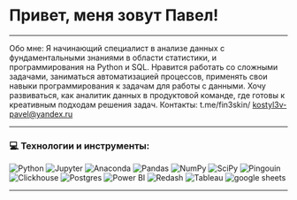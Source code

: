 # Привет, меня зовут Павел!

---

Обо мне:
Я начинающий специалист в анализе данных с фундаментальными знаниями в области статистики, и программирования на Python и SQL. Нравится работать со сложными задачами, заниматься автоматизацией процессов, применять свои навыки программирования к задачам для работы с данными. Хочу развиваться, как аналитик данных в продуктовой команде, где готовы к креативным подходам решения задач.
Контакты:
t.me/fin3skin/
kostyl3v-pavel@yandex.ru





---

### 💻 Технологии и инструменты:
![Python](https://img.shields.io/badge/Python-black?style=for-the-badge&logo=python&logoColor=white)
![Jupyter](https://img.shields.io/badge/jupyter-black?style=for-the-badge&logo=jupyter&logoColor=white)
![Anaconda](https://img.shields.io/badge/anaconda-black?style=for-the-badge&logo=anaconda&logoColor=white)
![Pandas](https://img.shields.io/badge/Pandas-black?style=for-the-badge&logo=Pandas&logoColor=white)
![NumPy](https://img.shields.io/badge/NumPy-black?style=for-the-badge&logo=NumPy&logoColor=white)
![SciPy](https://img.shields.io/badge/SciPy-black?style=for-the-badge&logo=SciPy&logoColor=white)
![Pingouin](https://img.shields.io/badge/Pingouin-black?style=for-the-badge&logo=Pingouin&logoColor=white)
![Clickhouse](https://img.shields.io/badge/Clickhouse-black?style=for-the-badge&logo=Clickhouse&logoColor=white)
![Postgres](https://img.shields.io/badge/PostgreSQL-black?style=for-the-badge&logo=postgresql&logoColor=white)
![Power BI](https://img.shields.io/badge/Power_BI-black?style=for-the-badge&logo=PowerBI&logoColor=white)
![Redash](https://img.shields.io/badge/Redash-black?style=for-the-badge&logo=Redash&logoColor=white)
![Tableau](https://img.shields.io/badge/Tableau-black?style=for-the-badge&logo=Tableau&logoColor=white)
![google sheets](https://img.shields.io/badge/Google%20Sheets-black?style=for-the-badge&logo=google-sheets&logoColor=white)


-------------
